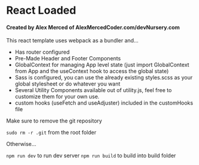 # React Loaded

#### Created by Alex Merced of AlexMercedCoder.com/devNursery.com

This react template uses webpack as a bundler and...

- Has router configured
- Pre-Made Header and Footer Components
- GlobalContext for managing App level state (just import GlobalContext from App and the useContext hook to access the global state)
- Sass is configured, you can use the already existing styles.scss as your global stylesheet or do whatever you want
- Several Utility Components available out of utility.js, feel free to customize them for your own use.
- custom hooks (useFetch and useAdjuster) included in the customHooks file

Make sure to remove the git repository

`sudo rm -r .git` from the root folder

Otherwise...

`npm run dev` to run dev server
`npm run build` to build into build folder

